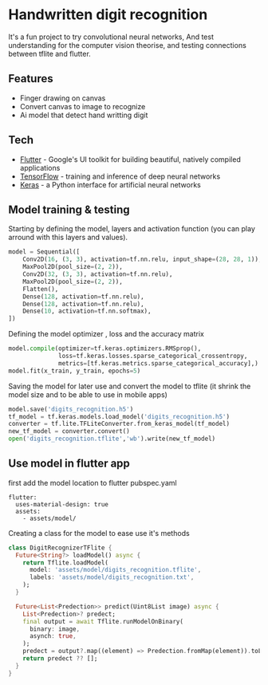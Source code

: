 # Handwritten digit recognition
It's a fun project to try convolutional neural networks, And test understanding for the computer vision theorise, and testing connections between tflite and flutter.

## Features
- Finger drawing on canvas
- Convert canvas to image to recognize
- Ai model that detect hand writting digit

## Tech

- [Flutter](https://flutter.dev/) - Google's UI toolkit for building beautiful, natively compiled applications
- [TensorFlow](https://www.tensorflow.org/) - training and inference of deep neural networks
- [Keras](https://keras.io/) - a Python interface for artificial neural networks

## Model training & testing

Starting by defining the model, layers and activation function (you can play arround with this layers and values).

```python
model = Sequential([
    Conv2D(16, (3, 3), activation=tf.nn.relu, input_shape=(28, 28, 1)),
    MaxPool2D(pool_size=(2, 2)),
    Conv2D(32, (3, 3), activation=tf.nn.relu),
    MaxPool2D(pool_size=(2, 2)),
    Flatten(),
    Dense(128, activation=tf.nn.relu),
    Dense(128, activation=tf.nn.relu),
    Dense(10, activation=tf.nn.softmax),
])
```
Defining the model optimizer , loss and the accuracy matrix
```python
model.compile(optimizer=tf.keras.optimizers.RMSprop(),
              loss=tf.keras.losses.sparse_categorical_crossentropy,
              metrics=[tf.keras.metrics.sparse_categorical_accuracy],)
model.fit(x_train, y_train, epochs=5)
```
Saving the model for later use and convert the model to tflite (it shrink the model size and to be able to use in mobile apps)
```python
model.save('digits_recognition.h5')
tf_model = tf.keras.models.load_model('digits_recognition.h5')
converter = tf.lite.TFLiteConverter.from_keras_model(tf_model)
new_tf_model = converter.convert()
open('digits_recognition.tflite','wb').write(new_tf_model)
```
## Use model in flutter app

first add the model location to flutter pubspec.yaml

```
flutter:
  uses-material-design: true
  assets:
    - assets/model/
```

Creating a class for the model to ease use it's methods

```dart
class DigitRecognizerTFlite {
  Future<String?> loadModel() async {
    return Tflite.loadModel(
      model: 'assets/model/digits_recognition.tflite',
      labels: 'assets/model/digits_recognition.txt',
    );
  }

  Future<List<Predection>> predict(Uint8List image) async {
    List<Predection>? predect;
    final output = await Tflite.runModelOnBinary(
      binary: image,
      asynch: true,
    );
    predect = output?.map((element) => Predection.fromMap(element)).toList();
    return predect ?? [];
  }
}
```

